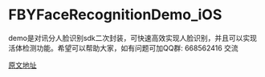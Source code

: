 # FBYFaceRecognitionDemo_iOS
demo是对讯分人脸识别sdk二次封装，可快速高效实现人脸识别，并且可以实现活体检测功能。希望可以帮助大家，如有问题可加QQ群: 668562416 交流

[原文地址](https://juejin.im/post/5aaf0e68f265da237f1e168c)

